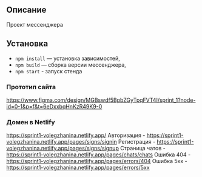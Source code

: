 ## Описание
Проект мессенджера

## Установка
- `npm install` — установка зависимостей,
- `npm build` — сборка версии мессенджера,
- `npm start` - запуск стенда

### **Прототип сайта**
https://www.figma.com/design/MGBswdf5BpbZGyTpqFVT4I/sprint_1?node-id=0-1&p=f&t=6eDxxbqHnKzR49K9-0

### **Домен в Netlify**
https://sprint1-volegzhanina.netlify.app/
Авторизация - https://sprint1-volegzhanina.netlify.app/pages/signs/signin
Регистрация - https://sprint1-volegzhanina.netlify.app/pages/signs/signup
Страница чатов - https://sprint1-volegzhanina.netlify.app/pages/chats/chats
Ошибка 404 - https://sprint1-volegzhanina.netlify.app/pages/errors/404
Ошибка 5хх - https://sprint1-volegzhanina.netlify.app/pages/errors/5xx
